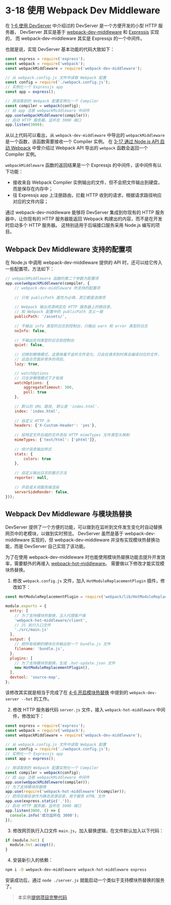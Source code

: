 # 3-18 使用 Webpack Dev Middleware
在 [1-6 使用 DevServer](../1入门/1-6使用DevServer.md) 中介绍过的 DevServer 是一个方便开发的小型 HTTP 服务器，
DevServer 其实是基于 [webpack-dev-middleware](https://github.com/webpack/webpack-dev-middleware) 和 [Expressjs](https://expressjs.com) 实现的，
而 webpack-dev-middleware 其实是 Expressjs 的一个中间件。

也就是说，实现 DevServer 基本功能的代码大致如下：
```js
const express = require('express');
const webpack = require('webpack');
const webpackMiddleware = require('webpack-dev-middleware');

// 从 webpack.config.js 文件中读取 Webpack 配置 
const config = require('./webpack.config.js');
// 实例化一个 Expressjs app
const app = express();

// 用读取到的 Webpack 配置实例化一个 Compiler
const compiler = webpack(config);
// 给 app 注册 webpackMiddleware 中间件
app.use(webpackMiddleware(compiler));
// 启动 HTTP 服务器，监听在 3000 端口 
app.listen(3000);
```
从以上代码可以看出，从 `webpack-dev-middleware` 中导出的 `webpackMiddleware` 是一个函数，该函数需要接收一个 Compiler 实例。
在 [3-17 通过 Node.js API 启动 Webpack](3-17通过Node.jsAPI启动Webpack.md) 中曾介绍过 Webpack API 导出的 `webpack` 函数会返回一个Compiler 实例。

`webpackMiddleware` 函数的返回结果是一个 Expressjs 的中间件，该中间件有以下功能：

- 接收来自 Webpack Compiler 实例输出的文件，但不会把文件输出到硬盘，而是保存在内存中；
- 往 Expressjs app 上注册路由，拦截 HTTP 收到的请求，根据请求路径响应对应的文件内容；

通过 webpack-dev-middleware 能够将 DevServer 集成到你现有的 HTTP 服务器中，让你现有的 HTTP 服务器能返回 Webpack 构建出的内容，而不是在开发时启动多个 HTTP 服务器。
这特别适用于后端接口服务采用 Node.js 编写的项目。 

## Webpack Dev Middleware 支持的配置项
在 Node.js 中调用 webpack-dev-middleware 提供的 API 时，还可以给它传入一些配置项，方法如下：
```js
// webpackMiddleware 函数的第二个参数为配置项
app.use(webpackMiddleware(compiler, {
    // webpack-dev-middleware 所支持的配置项
    
    // 只有 publicPath 属性为必填，其它都是选填项
    
    // Webpack 输出资源绑定在 HTTP 服务器上的根目录，
    // 和 Webpack 配置中的 publicPath 含义一致 
    publicPath: '/assets/',
        
    // 不输出 info 类型的日志到控制台，只输出 warn 和 error 类型的日志
    noInfo: false,
    
    // 不输出任何类型的日志到控制台
    quiet: false,
    
    // 切换到懒惰模式，这意味着不监听文件变化，只会在请求到时再去编译对应的文件，
    // 这适合页面非常多的项目。
    lazy: true,

    // watchOptions
    // 只在非懒惰模式下才有效
    watchOptions: {
        aggregateTimeout: 300,
        poll: true
    },
       
    // 默认的 URL 路径, 默认是 'index.html'.
    index: 'index.html',
    
    // 自定义 HTTP 头
    headers: {'X-Custom-Header': 'yes'},
    
    // 给特定文件后缀的文件添加 HTTP mimeTypes 文件类型头映射
    mimeTypes: {'text/html': ['phtml']},
    
    // 统计信息输出样式
    stats: {
        colors: true
    },
    
    // 自定义输出日志的展示方法
    reporter: null,
    
    // 开启或关闭服务端渲染
    serverSideRender: false,
}));
```

## Webpack Dev Middleware 与模块热替换
DevServer 提供了一个方便的功能，可以做到在监听到文件发生变化时自动替换网页中的老模块，以做到实时预览。
DevServer 虽然是基于 webpack-dev-middleware 实现的，但 webpack-dev-middleware 并没有实现模块热替换功能，而是 DevServer 自己实现了该功能。

为了在使用 webpack-dev-middleware 时也能使用模块热替换功能去提升开发效率，需要额外的再接入 [webpack-hot-middleware](https://github.com/glenjamin/webpack-hot-middleware)。
需要做以下修改才能实现模块热替换。

1. 修改 `webpack.config.js` 文件，加入 `HotModuleReplacementPlugin` 插件，修改如下：
```js
const HotModuleReplacementPlugin = require('webpack/lib/HotModuleReplacementPlugin');

module.exports = {
  entry: [
    // 为了支持模块热替换，注入代理客户端
    'webpack-hot-middleware/client',
    // JS 执行入口文件
    './src/main.js'
  ],
  output: {
    // 把所有依赖的模块合并输出到一个 bundle.js 文件
    filename: 'bundle.js',
  },
  plugins: [
    // 为了支持模块热替换，生成 .hot-update.json 文件
    new HotModuleReplacementPlugin(),
  ],
  devtool: 'source-map',
};
``` 
该修改其实就是相当于完成了在 [4-6 开启模块热替换](../4优化/4-6开启模块热替换.md) 中提到的 `webpack-dev-server --hot` 的工作。

2. 修改 HTTP 服务器代码 `server.js` 文件，接入 `webpack-hot-middleware` 中间件，修改如下：
```js
const express = require('express');
const webpack = require('webpack');
const webpackMiddleware = require('webpack-dev-middleware');

// 从 webpack.config.js 文件中读取 Webpack 配置
const config = require('./webpack.config.js');
// 实例化一个 Expressjs app
const app = express();

// 用读取到的 Webpack 配置实例化一个 Compiler
const compiler = webpack(config);
// 给 app 注册 webpackMiddleware 中间件
app.use(webpackMiddleware(compiler));
// 为了支持模块热替换
app.use(require('webpack-hot-middleware')(compiler));
// 把项目根目录作为静态资源目录，用于服务 HTML 文件
app.use(express.static('.'));
// 启动 HTTP 服务器，监听在 3000 端口
app.listen(3000, () => {
  console.info('成功监听在 3000');
});
```

3. 修改网页执行入口文件 `main.js`，加入替换逻辑，在文件默认加入以下代码：
```js
if (module.hot) {
  module.hot.accept();
}
```

4. 安装新引入的依赖：
```bash
npm i -D webpack-dev-middleware webpack-hot-middleware express
```

安装成功后，通过 `node ./server.js` 就能启动一个类似于支持模块热替换的服务了。

> 本实例[提供项目完整代码](http://webpack.wuhaolin.cn/3-18使用WebpackDevMiddleware.zip)
